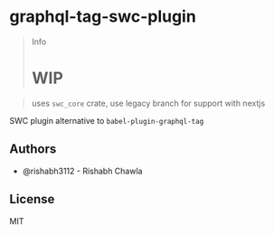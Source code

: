 # graphql-tag-swc-plugin
> Info
> # WIP

> uses `swc_core` crate, use legacy branch for support with nextjs

SWC plugin alternative to `babel-plugin-graphql-tag`

## Authors
- @rishabh3112 - Rishabh Chawla

## License
MIT

